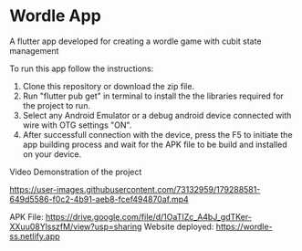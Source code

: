 # Wordle App

A flutter app developed for creating a wordle game with cubit state management

To run this app follow the instructions:

1) Clone this repository or download the zip file.
2) Run "flutter pub get" in terminal to install the the libraries required for the project to run. 
3) Select any Android Emulator or a debug android device connected with wire with OTG settings "ON".
4) After successfull connection with the device, press the F5 to initiate the app building process and wait for the APK file to be build and installed on your  device.

Video Demonstration of the project


https://user-images.githubusercontent.com/73132959/179288581-649d5586-f0c2-4b91-aeb8-fcef494870af.mp4

APK File: https://drive.google.com/file/d/1OaTIZc_A4bJ_gdTKer-XXuu08YlsszfM/view?usp=sharing
Website deployed: https://wordle-ss.netlify.app
